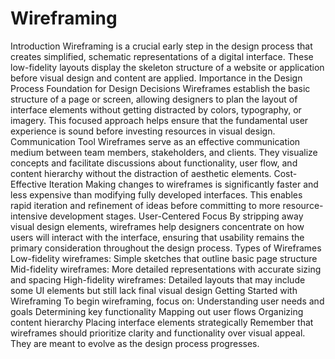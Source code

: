 # Wireframing
Introduction
Wireframing is a crucial early step in the design process that creates simplified, schematic representations of a digital interface. These low-fidelity layouts display the skeleton structure of a website or application before visual design and content are applied.
Importance in the Design Process
Foundation for Design Decisions
Wireframes establish the basic structure of a page or screen, allowing designers to plan the layout of interface elements without getting distracted by colors, typography, or imagery. This focused approach helps ensure that the fundamental user experience is sound before investing resources in visual design.
Communication Tool
Wireframes serve as an effective communication medium between team members, stakeholders, and clients. They visualize concepts and facilitate discussions about functionality, user flow, and content hierarchy without the distraction of aesthetic elements.
Cost-Effective Iteration
Making changes to wireframes is significantly faster and less expensive than modifying fully developed interfaces. This enables rapid iteration and refinement of ideas before committing to more resource-intensive development stages.
User-Centered Focus
By stripping away visual design elements, wireframes help designers concentrate on how users will interact with the interface, ensuring that usability remains the primary consideration throughout the design process.
Types of Wireframes
Low-fidelity wireframes: Simple sketches that outline basic page structure
Mid-fidelity wireframes: More detailed representations with accurate sizing and spacing
High-fidelity wireframes: Detailed layouts that may include some UI elements but still lack final visual design
Getting Started with Wireframing
To begin wireframing, focus on:
Understanding user needs and goals
Determining key functionality
Mapping out user flows
Organizing content hierarchy
Placing interface elements strategically
Remember that wireframes should prioritize clarity and functionality over visual appeal. They are meant to evolve as the design process progresses.
